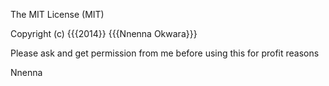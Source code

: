 The MIT License (MIT)

Copyright (c) {{{2014}} {{{Nnenna Okwara}}}

Please ask and get permission from me before using this for profit reasons

Nnenna
